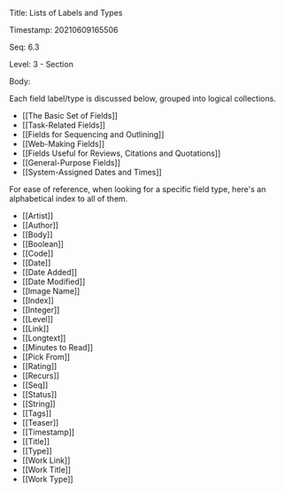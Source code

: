Title:  Lists of Labels and Types

Timestamp: 20210609165506

Seq:    6.3

Level:  3 - Section

Body: 

Each field label/type is discussed below, grouped into logical collections.

+ [[The Basic Set of Fields]]
+ [[Task-Related Fields]]
+ [[Fields for Sequencing and Outlining]]
+ [[Web-Making Fields]]
+ [[Fields Useful for Reviews, Citations and Quotations]]
+ [[General-Purpose Fields]]
+ [[System-Assigned Dates and Times]]


For ease of reference, when looking for a specific field type, here's an alphabetical index to all of them. 

+ [[Artist]]
+ [[Author]]
+ [[Body]]
+ [[Boolean]]
+ [[Code]]
+ [[Date]]
+ [[Date Added]]
+ [[Date Modified]]
+ [[Image Name]]
+ [[Index]]
+ [[Integer]]
+ [[Level]]
+ [[Link]]
+ [[Longtext]]
+ [[Minutes to Read]]
+ [[Pick From]]
+ [[Rating]]
+ [[Recurs]]
+ [[Seq]]
+ [[Status]]
+ [[String]]
+ [[Tags]]
+ [[Teaser]]
+ [[Timestamp]]
+ [[Title]]
+ [[Type]]
+ [[Work Link]]
+ [[Work Title]]
+ [[Work Type]]
